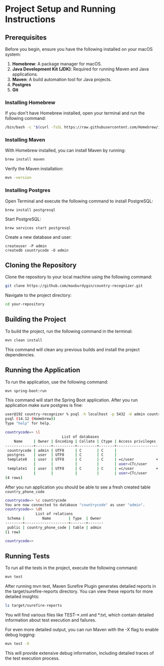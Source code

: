 # Project Setup and Running Instructions

## Prerequisites

Before you begin, ensure you have the following installed on your macOS system:

1. **Homebrew**: A package manager for macOS.
2. **Java Development Kit (JDK)**: Required for running Maven and Java applications.
3. **Maven**: A build automation tool for Java projects.
4. **Postgres**
4. **Git**

### Installing Homebrew

If you don't have Homebrew installed, open your terminal and run the following command:

```bash
/bin/bash -c "$(curl -fsSL https://raw.githubusercontent.com/Homebrew/install/HEAD/install.sh)"
```

### Installing Maven
With Homebrew installed, you can install Maven by running:

```bash
brew install maven
```
Verify the Maven installation:

```bash
mvn -version
```

### Installing Postgres
Open Terminal and execute the following command to install PostgreSQL:
```
brew install postgresql
```

Start PostgreSQL:

```
brew services start postgresql
```

Create a new database and user:

```
createuser -P admin
createdb countrycode -O admin
```


## Cloning the Repository
Clone the repository to your local machine using the following command:

```bash
git clone https://github.com/maxburdygin/country-recognizer.git
```
Navigate to the project directory:

```bash
cd your-repository
```
## Building the Project
To build the project, run the following command in the terminal:

```bash
mvn clean install
```
This command will clean any previous builds and install the project dependencies.

## Running the Application
To run the application, use the following command:

```bash
mvn spring-boot:run
```
This command will start the Spring Boot application.
After you run application make sure postgres is fine: 


```bash
user@192 country-recognizer % psql -h localhost -p 5432 -U admin countrycode
psql (14.12 (Homebrew))
Type "help" for help.

countrycode=> \l
                          List of databases
    Name     | Owner | Encoding | Collate | Ctype | Access privileges 
-------------+-------+----------+---------+-------+-------------------
 countrycode | admin | UTF8     | C       | C     | 
 postgres    | user  | UTF8     | C       | C     | 
 template0   | user  | UTF8     | C       | C     | =c/user          +
             |       |          |         |       | user=CTc/user
 template1   | user  | UTF8     | C       | C     | =c/user          +
             |       |          |         |       | user=CTc/user
(4 rows)
```

After you run application you should be able to see a fresh created table `country_phone_code`

```bash
countrycode=> \c countrycode 
You are now connected to database "countrycode" as user "admin".
countrycode=> \dt
              List of relations
 Schema |        Name        | Type  | Owner 
--------+--------------------+-------+-------
 public | country_phone_code | table | admin
(1 row)

countrycode=> 
```

## Running Tests
To run all the tests in the project, execute the following command:

```bash
mvn test
```

After running mvn test, Maven Surefire Plugin generates detailed reports in the target/surefire-reports directory. You can view these reports for more detailed insights:

```bash
ls target/surefire-reports
```
You will find various files like TEST-*.xml and *.txt, which contain detailed information about test execution and failures.

For even more detailed output, you can run Maven with the -X flag to enable debug logging:

```bash
mvn test -X
```
This will provide extensive debug information, including detailed traces of the test execution process.